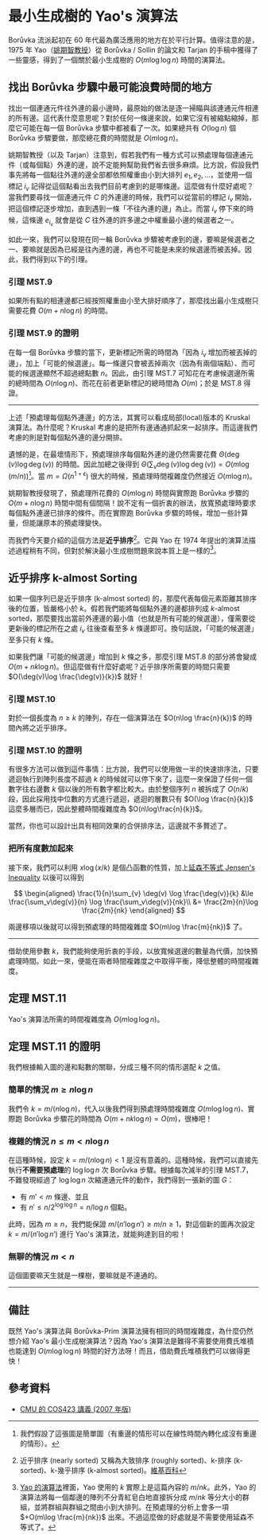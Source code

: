 # 最小生成樹的 Yao's 演算法

Borůvka 流派起初在 60 年代最為廣泛應用的地方在於平行計算。值得注意的是，1975 年 Yao（[姚期智教授](https://zh.wikipedia.org/wiki/%E5%A7%9A%E6%9C%9F%E6%99%BA)）從 Borůvka / Sollin 的論文和 Tarjan 的手稿中獲得了一些靈感，得到了一個關於最小生成樹的 $O(m\log\log n)$ 時間的演算法。

## 找出 Borůvka 步驟中最可能浪費時間的地方

找出一個連通元件往外連的最小邊時，最原始的做法是逐一掃瞄與該連通元件相連的所有邊。這代表什麼意思呢？對於任何一條邊來說，如果它沒有被縮點縮掉，那麼它可能在每一個 Borůvka 步驟中都被看了一次。如果總共有 $O(\log n)$ 個 Borůvka 步驟要做，那麼總花費的時間就是 $O(m\log n)$。

姚期智教授（以及 Tarjan）注意到，假若我們有一種方式可以預處理每個連通元件（或每個點）外連的邊，說不定能夠幫助我們省去很多麻煩。比方說，假設我們事先將每一個點往外連的邊全部都依照權重由小到大排列 $e_1, e_2, \ldots$，並使用一個標記 $i_v$ 記得從這個點看出去我們目前考慮到的是哪條邊。這麼做有什麼好處呢？當我們要尋找一個連通元件 $C$ 的外連邊的時候，我們可以從當前的標記 $i_v$ 開始，把這個標記逐步增加，直到遇到一條「不往內連的邊」為止。而當 $i_v$ 停下來的時候，這條邊 $e_{i_v}$ 就會是從 $C$ 往外連的許多邊之中權重最小邊的候選者之一。

如此一來，我們可以發現在同一輪 Borůvka 步驟被考慮到的邊，要嘛是候選者之一、要嘛就是因為已經是往內連的邊，再也不可能是未來的候選邊而被丟掉。因此，我們得到以下的引理。

### 引理 MST.9

如果所有點的相連邊都已經按照權重由小至大排好順序了，那麼找出最小生成樹只需要花費 $O(m + n\log n)$ 的時間。

### 引理 MST.9 的證明

在每一個 Borůvka 步驟的當下，更新標記所需的時間為「因為 $i_v$ 增加而被丟掉的邊」，加上「可能的候選邊」。每一條邊只會被丟掉兩次（因為有兩個端點）、而可能的候選邊顯然不超過總點數 $n$。因此，由引理 MST.7 可知花在考慮候選邊所需的總時間為 $O(n\log n)$、而花在前者更新標記的總時間為 $O(m)$；於是 MST.8 得證。

------

上述「預處理每個點外連邊」的方法，其實可以看成局部(local)版本的 Kruskal 演算法。為什麼呢？Kruskal 考慮的是把所有邊通通抓起來一起排序。而這邊我們考慮的則是對每個點外連的邊分開排。

遺憾的是，在最壞情形下，預處理排序每個點外連的邊仍然需要花費 $\Theta(\deg(v)\log \deg(v))$ 的時間。因此加總之後得到 $\Theta(\sum_v\deg(v)\log \deg(v)) = O(m\log (m/n))$[^1]。當 $m=\Omega(n^{1+\epsilon})$ 很大的時候，預處理時間複雜度仍然接近 $O(m\log n)$。

姚期智教授發現了，預處理所花費的 $O(m\log n)$ 時間與實際跑 Borůvka 步驟的 $O(m+n\log n)$ 時間中間有個間隔！說不定有一個折衷的辦法，放寬預處理時要求每個點外連邊已排序的條件。而在實際跑 Borůvka 步驟的時候，增加一些計算量，但能讓原本的預處理變快。

而我們今天要介紹的這個方法是**近乎排序**[^2]。它與 Yao 在 1974 年提出的演算法描述過程稍有不同，但對於解決最小生成樹問題來說本質上是一樣的[^3]。

## 近乎排序 k-almost Sorting

如果一個序列已是近乎排序 (k-almost sorted) 的，那麼代表每個元素距離其排序後的位置，皆嚴格小於 $k$。假若我們能將每個點外連的邊都排列成 $k$-almost sorted，那麼要找出當前外連邊的最小值（也就是所有可能的候選邊），僅需要從更新後的標記所在之處 $i_v$ 往後查看至多 $k$ 條邊即可。換句話說，「可能的候選邊」至多只有 $k$ 條。

如果我們讓「可能的候選邊」增加到 $k$ 條之多，那麼引理 MST.8 的部分將會變成 $O(m + nk\log n)$。但這麼做有什麼好處呢？近乎排序所需要的時間只需要 $O(\deg(v)\log \frac{\deg(v)}{k})$ 就好！

### 引理 MST.10

對於一個長度為 $n\ge k$ 的陣列，存在一個演算法在 $O(n\log \frac{n}{k})$ 的時間內將之近乎排序。

### 引理 MST.10 的證明

有很多方法可以做到這件事情：比方說，我們可以使用做一半的快速排序法，只要遞迴執行到陣列長度不超過 $k$ 的時候就可以停下來了，這麼一來保證了任何一個數字往右邊數 $k$ 個以後的所有數字都比較大。由於整個序列 $n$ 被拆成了 $O(n/k)$ 段，因此採用找中位數的方式進行遞迴，遞迴的層數只有 $O(\log \frac{n}{k})$ 這麼多層而已，因此整體時間複雜度為 $O(n\log\frac{n}{k})$。

當然，你也可以設計出具有相同效果的合併排序法，這邊就不多贅述了。

### 把所有度數加起來

接下來，我們可以利用 $x\log (x/k)$ 是個凸函數的性質，加上[延森不等式 Jensen's Inequality](https://en.wikipedia.org/wiki/Jensen%27s_inequality) 以後可以得到

$$
\begin{aligned}
\frac{1}{n}\sum_{v} \deg(v) \log \frac{\deg(v)}{k} &\le \frac{\sum_v\deg(v)}{n} \log \frac{\sum_v\deg(v)}{nk}\\
&= \frac{2m}{n}\log \frac{2m}{nk}
\end{aligned}
$$

兩邊移項以後就可以得到預處理的時間複雜度 $O(m\log \frac{m}{nk})$ 了。

-------

借助使用參數 $k$，我們能夠使用折衷的手段，以放寬候選邊的數量為代價，加快預處理時間。如此一來，便能在兩者時間複雜度之中取得平衡，降低整體的時間複雜度。

## 定理 MST.11

Yao's 演算法所需的時間複雜度為 $O(m\log\log n)$。

## 定理 MST.11 的證明

我們根據輸入圖的邊和點數的關聯，分成三種不同的情形選配 $k$ 之值。

### 簡單的情況 $m\ge n\log n$

我們令 $k=m/(n\log n)$，代入以後我們得到預處理時間複雜度 $O(m\log\log n)$、實際跑 Borůvka 步驟花的時間為 $O(m+nk\log n) = O(m)$，很棒吧！

### 複雜的情況 $n \le m < n\log n$

在這種時候，設定 $k=m/(n\log n) < 1$ 是沒有意義的。這種時候，我們可以直接先執行**不需要預處理**的 $\log\log n$ 次 Borůvka 步驟。根據每次減半的引理 MST.7，不難發現經過了 $\log\log n$ 次縮連通元件的動作，我們得到一張新的圖 $G$：

* 有 $m' < m$ 條邊、並且
* 有 $n' \le  n/2^{\log\log n} = n/\log n$ 個點。

此時，因為 $m\ge n$，我們能保證 $m / (n'\log n') \ge m/n\ge 1$，對這個新的圖再次設定 $k=m/(n'\log n')$ 進行 Yao's 演算法，就能夠達到目的啦！

### 無聊的情況 $m < n$

這個圖要嘛天生就是一棵樹，要嘛就是不連通的。

--------

## 備註

既然 Yao's 演算法與 Borůvka-Prim 演算法擁有相同的時間複雜度，為什麼仍然想介紹 Yao's 最小生成樹演算法？因為 Yao's 演算法是難得不需要使用費氏堆積也能達到 $O(m\log\log n)$ 時間的好方法呀！而且，借助費氏堆積我們可以做得更快！

## 參考資料

* [CMU 的 COS423 講義 (2007 年版)](https://www.cs.cmu.edu/afs/cs.cmu.edu/academic/class/15859-f09/www/handouts/bob-mst.pdf)

[^1]: 我們假設了這張圖是簡單圖（有重邊的情形可以在線性時間內轉化成沒有重邊的情形）。

[^2]: 近乎排序 (nearly sorted) 又稱為大致排序 (roughly sorted)、k-排序 (k-sorted)、k-幾乎排序 (k-almost sorted)。[維基百科](https://en.wikipedia.org/wiki/K-sorted_sequence)

[^3]: [Yao 的演算法](https://archive.org/details/oeloglogvalgorit691yaoa/page/n13/mode/2up)裡面，Yao 使用的 $k$ 實際上是這篇內容的 $m/nk$。此外，Yao 的演算法將每一個鄰邊的陣列不分青紅皂白地直接拆分成 $m/nk$ 等分大小的群組，並將群組與群組之間由小到大排列。在預處理的分析上會多一項 $+O(m\log \frac{m}{nk})$ 出來。不過這麼做的好處就是不需要使用延森不等式了。